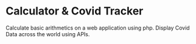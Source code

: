 # Calculator & Covid Tracker

Calculate basic arithmetics on a web application using php.
Display Covid Data across the world using APIs.
